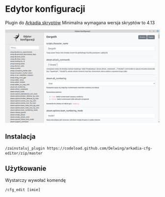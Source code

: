 # Edytor konfiguracji

Plugin do [Arkadia skryptów](https://github.com/tjurczyk/arkadia)
Minimalna wymagana wersja skryptów to 4.13

![Screenshot](https://github.com/Delwing/arkadia-cfg-editor/blob/media/editor.png)

## Instalacja

```
/zainstaluj_plugin https://codeload.github.com/Delwing/arkadia-cfg-editor/zip/master
```

## Użytkowanie

Wystarczy wywołać komendę
```
/cfg_edit [imie]
```
